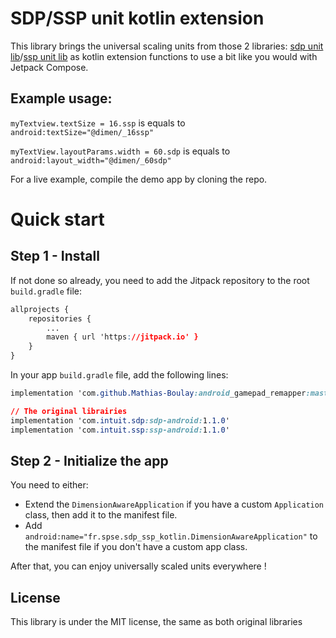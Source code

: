 # SDP/SSP  unit kotlin extension



This library brings the universal scaling units from those 2 libraries: [sdp unit lib](https://github.com/intuit/sdp)/[ssp unit lib](https://github.com/intuit/ssp) as kotlin extension functions to use a bit like you would with Jetpack Compose.

## Example usage:
`myTextview.textSize = 16.ssp` is equals to `android:textSize="@dimen/_16ssp"`

`myTextView.layoutParams.width = 60.sdp` is equals to `android:layout_width="@dimen/_60sdp"`

For a live example, compile the demo app by cloning the repo.


# Quick start
## Step 1 - Install
If not done so already, you need to add the Jitpack repository to the root `build.gradle` file:
```css
allprojects {
	repositories {
		...
		maven { url 'https://jitpack.io' }
	}
}
```

In your app `build.gradle` file, add the following lines:
```css
implementation 'com.github.Mathias-Boulay:android_gamepad_remapper:master-SNAPSHOT' // The kotlin extension

// The original librairies 
implementation 'com.intuit.sdp:sdp-android:1.1.0'  
implementation 'com.intuit.ssp:ssp-android:1.1.0'
```

## Step 2 - Initialize the app
You need to either:
- Extend the `DimensionAwareApplication` if you have a custom `Application` class, then add it to the manifest file.
- Add `android:name="fr.spse.sdp_ssp_kotlin.DimensionAwareApplication"` to the manifest file if you don't have a custom app class.

After that, you can enjoy universally scaled units everywhere !


## License
This library is under the MIT license, the same as both original libraries